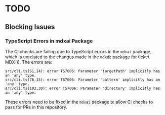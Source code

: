# TODO

## Blocking Issues

### TypeScript Errors in mdxai Package

The CI checks are failing due to TypeScript errors in the `mdxai` package, which is unrelated to the changes made in the `mdxdb` package for ticket MDX-8. The errors are:

```
src/cli.ts(51,14): error TS7006: Parameter 'targetPath' implicitly has an 'any' type.
src/cli.ts(76,15): error TS7006: Parameter 'pattern' implicitly has an 'any' type.
src/cli.ts(103,30): error TS7006: Parameter 'directory' implicitly has an 'any' type.
```

These errors need to be fixed in the `mdxai` package to allow CI checks to pass for PRs in this repository.
